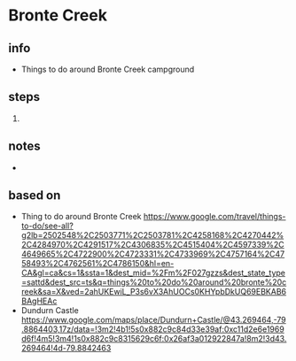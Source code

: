 # Bronte Creek  

## info  
* Things to do around Bronte Creek campground

## steps  
1. 

## notes  
*  

## based on  
*  Thing to do around Bronte Creek https://www.google.com/travel/things-to-do/see-all?g2lb=2502548%2C2503771%2C2503781%2C4258168%2C4270442%2C4284970%2C4291517%2C4306835%2C4515404%2C4597339%2C4649665%2C4722900%2C4723331%2C4733969%2C4757164%2C4758493%2C4762561%2C4786150&hl=en-CA&gl=ca&cs=1&ssta=1&dest_mid=%2Fm%2F027gzzs&dest_state_type=sattd&dest_src=ts&q=things%20to%20do%20around%20bronte%20creek&sa=X&ved=2ahUKEwiL_P3s6vX3AhUOCs0KHYpbDkUQ69EBKAB6BAgHEAc
*  Dundurn Castle https://www.google.com/maps/place/Dundurn+Castle/@43.269464,-79.8864403,17z/data=!3m2!4b1!5s0x882c9c84d33e39af:0xc11d2e6e1969d6f!4m5!3m4!1s0x882c9c8315629c6f:0x26af3a012922847a!8m2!3d43.269464!4d-79.8842463

